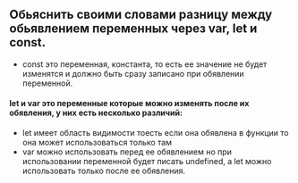 ## Обьяснить своими словами разницу между обьявлением переменных через var, let и const.
- const это переменная, константа, то есть ее значение не будет изменятся и должно быть сразу записано при обявлении переменной.
#### let и var это переменные которые можно изменять после их обявления, у них есть несколько различий:
- let имеет область видимости тоесть если она обявлена в функции то она может использоваться только там
- var можно использовать перед ее обявлением но при использовании переменной будет писать undefined, а let можно использовать только после ее обявления.

